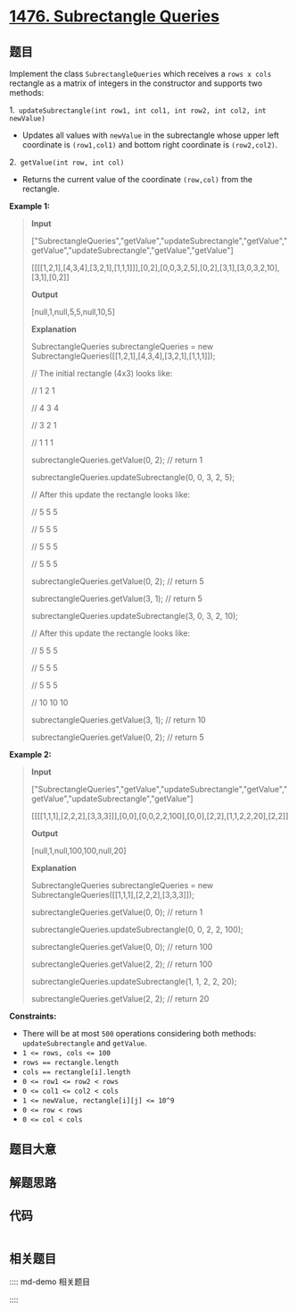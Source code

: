 # [1476. Subrectangle Queries](https://leetcode.com/problems/subrectangle-queries/)

## 题目

Implement the class `SubrectangleQueries` which receives a `rows x cols`
rectangle as a matrix of integers in the constructor and supports two methods:

1.` updateSubrectangle(int row1, int col1, int row2, int col2, int newValue)`

  * Updates all values with `newValue` in the subrectangle whose upper left coordinate is `(row1,col1)` and bottom right coordinate is `(row2,col2)`.

2.` getValue(int row, int col)`

  * Returns the current value of the coordinate `(row,col)` from the rectangle.



**Example 1:**

> 
> 
> 
> 
> 
> **Input**
> 
> ["SubrectangleQueries","getValue","updateSubrectangle","getValue","getValue","updateSubrectangle","getValue","getValue"]
> 
> [[[[1,2,1],[4,3,4],[3,2,1],[1,1,1]]],[0,2],[0,0,3,2,5],[0,2],[3,1],[3,0,3,2,10],[3,1],[0,2]]
> 
> **Output**
> 
> [null,1,null,5,5,null,10,5]
> 
> **Explanation**
> 
> SubrectangleQueries subrectangleQueries = new SubrectangleQueries([[1,2,1],[4,3,4],[3,2,1],[1,1,1]]);  
> 
> // The initial rectangle (4x3) looks like:
> 
> // 1 2 1
> 
> // 4 3 4
> 
> // 3 2 1
> 
> // 1 1 1
> 
> subrectangleQueries.getValue(0, 2); // return 1
> 
> subrectangleQueries.updateSubrectangle(0, 0, 3, 2, 5);
> 
> // After this update the rectangle looks like:
> 
> // 5 5 5
> 
> // 5 5 5
> 
> // 5 5 5
> 
> // 5 5 5 
> 
> subrectangleQueries.getValue(0, 2); // return 5
> 
> subrectangleQueries.getValue(3, 1); // return 5
> 
> subrectangleQueries.updateSubrectangle(3, 0, 3, 2, 10);
> 
> // After this update the rectangle looks like:
> 
> // 5   5   5
> 
> // 5   5   5
> 
> // 5   5   5
> 
> // 10  10  10 
> 
> subrectangleQueries.getValue(3, 1); // return 10
> 
> subrectangleQueries.getValue(0, 2); // return 5

**Example 2:**

> 
> 
> 
> 
> 
> **Input**
> 
> ["SubrectangleQueries","getValue","updateSubrectangle","getValue","getValue","updateSubrectangle","getValue"]
> 
> [[[[1,1,1],[2,2,2],[3,3,3]]],[0,0],[0,0,2,2,100],[0,0],[2,2],[1,1,2,2,20],[2,2]]
> 
> **Output**
> 
> [null,1,null,100,100,null,20]
> 
> **Explanation**
> 
> SubrectangleQueries subrectangleQueries = new SubrectangleQueries([[1,1,1],[2,2,2],[3,3,3]]);
> 
> subrectangleQueries.getValue(0, 0); // return 1
> 
> subrectangleQueries.updateSubrectangle(0, 0, 2, 2, 100);
> 
> subrectangleQueries.getValue(0, 0); // return 100
> 
> subrectangleQueries.getValue(2, 2); // return 100
> 
> subrectangleQueries.updateSubrectangle(1, 1, 2, 2, 20);
> 
> subrectangleQueries.getValue(2, 2); // return 20

**Constraints:**

  * There will be at most `500` operations considering both methods: `updateSubrectangle` and `getValue`.
  * `1 <= rows, cols <= 100`
  * `rows == rectangle.length`
  * `cols == rectangle[i].length`
  * `0 <= row1 <= row2 < rows`
  * `0 <= col1 <= col2 < cols`
  * `1 <= newValue, rectangle[i][j] <= 10^9`
  * `0 <= row < rows`
  * `0 <= col < cols`


## 题目大意

## 解题思路

## 代码

```javascript

```

## 相关题目

:::: md-demo 相关题目

::::
